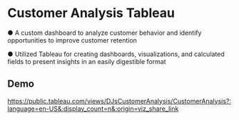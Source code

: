 # Customer Analysis Tableau
●	A custom dashboard to analyze customer behavior and identify opportunities to improve customer retention 

● Utilized Tableau for creating dashboards, visualizations, and calculated fields to present insights in an easily digestible format 

## Demo

https://public.tableau.com/views/DJsCustomerAnalysis/CustomerAnalysis?:language=en-US&:display_count=n&:origin=viz_share_link

